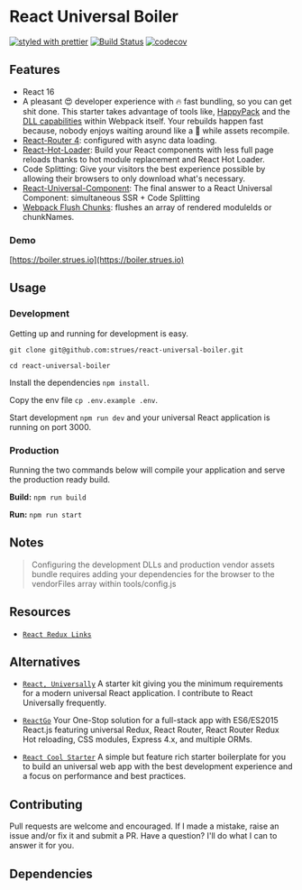 # React Universal Boiler
[![styled with prettier](https://img.shields.io/badge/styled_with-prettier-ff69b4.svg)](https://github.com/prettier/prettier) [![Build Status](https://travis-ci.org/strues/react-universal-boiler.svg?branch=master)](https://travis-ci.org/strues/react-universal-boiler) [![codecov](https://codecov.io/gh/strues/react-universal-boiler/branch/master/graph/badge.svg)](https://codecov.io/gh/strues/react-universal-boiler)



## Features
- React 16
- A pleasant 😍 developer experience with 🔥 fast bundling, so you can get shit done. This starter takes advantage of tools like, [HappyPack](https://github.com/amireh/happypack) and the [DLL capabilities](http://webpack.github.io/docs/list-of-plugins.html#dllplugin) within Webpack itself. Your rebuilds happen fast because, nobody enjoys waiting around like a  🐢  while assets recompile.
- [React-Router 4](https://github.com/ReactTraining/react-router): configured with async data loading.
- [React-Hot-Loader](https://github.com/gaearon/react-hot-loader): Build your React components with less full page reloads thanks to hot module replacement and React Hot Loader.
- Code Splitting: Give your visitors the best experience possible by allowing their browsers to only download what's necessary.
- [React-Universal-Component](https://github.com/faceyspacey/react-universal-component): The final answer to a React Universal Component: simultaneous SSR + Code Splitting 
- [Webpack Flush Chunks](https://github.com/faceyspacey/webpack-flush-chunks): flushes an array of rendered moduleIds or chunkNames.

### Demo

[https://boiler.strues.io](https://boiler.strues.io)   

## Usage

### Development
Getting up and running for development is easy.

`git clone git@github.com:strues/react-universal-boiler.git`

`cd react-universal-boiler`

Install the dependencies `npm install`.   
    
Copy the env file `cp .env.example .env`.  

Start development `npm run dev` and your universal React application is running on port 3000.   

### Production
Running the two commands below will compile your application and serve the production ready build.

**Build:** `npm run build`

**Run:** `npm run start`

## Notes
> Configuring the development DLLs and production vendor assets bundle requires adding your dependencies
for the browser to the vendorFiles array within tools/config.js


## Resources
- [`React Redux Links`](https://github.com/markerikson/react-redux-links)


## Alternatives
- [`React, Universally`](https://github.com/ctrlplusb/react-universally)
A starter kit giving you the minimum requirements for a modern universal React application. I contribute to React Universally frequently.

- [`ReactGo`](https://github.com/reactGo/reactGo)
Your One-Stop solution for a full-stack app with ES6/ES2015 React.js featuring universal Redux, React Router, React Router Redux Hot reloading, CSS modules, Express 4.x, and multiple ORMs.

- [`React Cool Starter`](https://github.com/wellyshen/react-cool-starter)
A simple but feature rich starter boilerplate for you to build an universal web app with the best development experience and a focus on performance and best practices.

## Contributing
Pull requests are welcome and encouraged. If I made a mistake, raise an issue and/or fix it and submit a PR. Have a question? I'll do what I can to answer it for you.

## Dependencies
